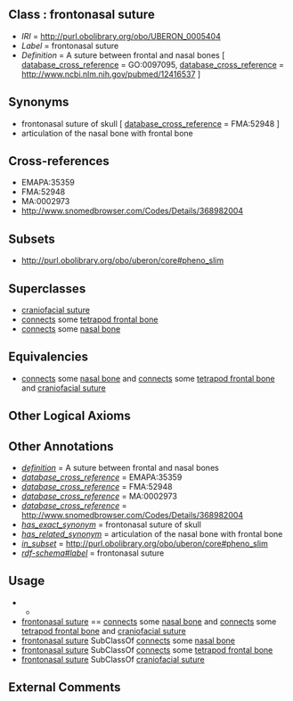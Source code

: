 
## Class : frontonasal suture

 * *IRI* = http://purl.obolibrary.org/obo/UBERON_0005404
 * *Label* = frontonasal suture
 * *Definition* = A suture between frontal and nasal bones [ [database_cross_reference](../../ef/oboInOwl#hasDbXref.md) = GO:0097095, [database_cross_reference](../../ef/oboInOwl#hasDbXref.md) = http://www.ncbi.nlm.nih.gov/pubmed/12416537 ]

## Synonyms

 * frontonasal suture of skull [ [database_cross_reference](../../ef/oboInOwl#hasDbXref.md) = FMA:52948 ]
 * articulation of the nasal bone with frontal bone

## Cross-references

 * EMAPA:35359
 * FMA:52948
 * MA:0002973
 * http://www.snomedbrowser.com/Codes/Details/368982004

## Subsets

 * http://purl.obolibrary.org/obo/uberon/core#pheno_slim

## Superclasses

 * [craniofacial suture](../../UBERON/98/UBERON_0009198.md)
 * [connects](../../RO/76/RO_0002176.md) some [tetrapod frontal bone](../../UBERON/09/UBERON_0000209.md)
 * [connects](../../RO/76/RO_0002176.md) some [nasal bone](../../UBERON/81/UBERON_0001681.md)

## Equivalencies

 * [connects](../../RO/76/RO_0002176.md) some [nasal bone](../../UBERON/81/UBERON_0001681.md) and [connects](../../RO/76/RO_0002176.md) some [tetrapod frontal bone](../../UBERON/09/UBERON_0000209.md) and [craniofacial suture](../../UBERON/98/UBERON_0009198.md)

## Other Logical Axioms


## Other Annotations

 * *[definition](../../IAO/15/IAO_0000115.md)* = A suture between frontal and nasal bones
 * *[database_cross_reference](../../ef/oboInOwl#hasDbXref.md)* = EMAPA:35359
 * *[database_cross_reference](../../ef/oboInOwl#hasDbXref.md)* = FMA:52948
 * *[database_cross_reference](../../ef/oboInOwl#hasDbXref.md)* = MA:0002973
 * *[database_cross_reference](../../ef/oboInOwl#hasDbXref.md)* = http://www.snomedbrowser.com/Codes/Details/368982004
 * *[has_exact_synonym](../../ym/oboInOwl#hasExactSynonym.md)* = frontonasal suture of skull
 * *[has_related_synonym](../../ym/oboInOwl#hasRelatedSynonym.md)* = articulation of the nasal bone with frontal bone
 * *[in_subset](../../et/oboInOwl#inSubset.md)* = http://purl.obolibrary.org/obo/uberon/core#pheno_slim
 * *[rdf-schema#label](../../el/rdf-schema#label.md)* = frontonasal suture

## Usage

 * -
 * [frontonasal suture](../../UBERON/04/UBERON_0005404.md) == [connects](../../RO/76/RO_0002176.md) some [nasal bone](../../UBERON/81/UBERON_0001681.md) and [connects](../../RO/76/RO_0002176.md) some [tetrapod frontal bone](../../UBERON/09/UBERON_0000209.md) and [craniofacial suture](../../UBERON/98/UBERON_0009198.md)
 * [frontonasal suture](../../UBERON/04/UBERON_0005404.md) SubClassOf [connects](../../RO/76/RO_0002176.md) some [nasal bone](../../UBERON/81/UBERON_0001681.md)
 * [frontonasal suture](../../UBERON/04/UBERON_0005404.md) SubClassOf [connects](../../RO/76/RO_0002176.md) some [tetrapod frontal bone](../../UBERON/09/UBERON_0000209.md)
 * [frontonasal suture](../../UBERON/04/UBERON_0005404.md) SubClassOf [craniofacial suture](../../UBERON/98/UBERON_0009198.md)

## External Comments

